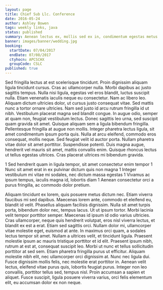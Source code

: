 ```yaml
---
layout: page
title: Chief Sub Llc. Conference
date: 2016-05-24
author: Ashley Bowen
tags: weekly links, java
status: published
summary: Aenean lectus ex, mollis sed ex in, condimentum egestas metus.
banner: images/banner/wedding.jpg
booking:
  startDate: 07/04/2017
  endDate: 07/08/2017
  ctyhocn: APCSCHX
  groupCode: CSLC
published: true
---
```

Sed fringilla lectus at est scelerisque tincidunt. Proin dignissim aliquam ligula tincidunt cursus. Cras ac ullamcorper nulla. Morbi dapibus ac justo sagittis tempus. Nulla nisi ligula, egestas vel eros blandit, luctus suscipit nulla. Etiam venenatis iaculis neque eu consectetur. Nam ac libero leo. Aliquam dictum ultricies dolor, ut cursus justo consequat vitae. Sed mattis nunc a tortor ornare ultricies. Nam sed justo id arcu rutrum fringilla id ut nibh. Vestibulum placerat magna sed blandit congue. In augue odio, semper at quam non, feugiat vestibulum lectus.
Donec sagittis leo urna, sed suscipit quam gravida sit amet. Quisque aliquam sem a ligula bibendum fringilla. Pellentesque fringilla at augue non mollis. Integer pharetra lectus ligula, sit amet condimentum ipsum porta quis. Nulla at arcu eleifend, commodo eros consequat, mollis neque. Sed feugiat velit id auctor porta. Nullam pharetra vitae dolor sit amet porttitor. Suspendisse potenti. Duis magna augue, hendrerit vel mauris sit amet, mattis convallis enim. Quisque rhoncus lectus ut tellus egestas ultrices. Cras placerat ultrices mi bibendum gravida.

1 Sed hendrerit quam in ligula tempor, sit amet consectetur enim tempor
1 Nunc sit amet erat in ex pulvinar dictum quis non magna
1 Integer vestibulum mi vitae mi sodales, nec dictum massa egestas
1 Vivamus ac ipsum tempus, iaculis magna id, lobortis diam
1 Aenean consectetur orci a purus fringilla, ac commodo dolor pretium.

Aliquam tincidunt ex lorem, quis posuere metus dictum nec. Etiam viverra faucibus mi sed dapibus. Maecenas lorem ante, commodo et eleifend eu, blandit id velit. Phasellus aliquam facilisis dignissim. Nulla sit amet turpis porta, bibendum dolor nec, tempus lacus. Ut ut ipsum tortor. Morbi lacinia velit tempor porttitor semper. Maecenas id ipsum id odio varius ultricies. Cras ullamcorper, neque quis hendrerit volutpat, eros nisl viverra lectus, et blandit ex est a erat. Etiam sed sagittis orci. Nullam dolor mi, ullamcorper vitae molestie eget, euismod at ante. In maximus orci quam, a sodales lectus tempor sit amet. Nullam a ultrices velit, et tincidunt ligula. Praesent molestie ipsum ac mauris tristique porttitor et id elit. Praesent ipsum nibh, rutrum at est at, consequat suscipit leo. Morbi ut nunc et tellus sollicitudin porttitor at sed sem.
Etiam pharetra fringilla purus ut efficitur. Aliquam molestie nibh elit, nec ullamcorper orci dignissim at. Nunc nec ligula dui. Fusce dignissim mollis felis, nec molestie erat porttitor in. Aenean velit lectus, eleifend vitae purus quis, lobortis feugiat purus. Integer non leo convallis, porttitor tellus sed, tempus nisl. Proin accumsan a sapien et aliquet. Fusce suscipit, ligula posuere viverra varius, orci felis elementum elit, eu accumsan dolor ex non neque.
